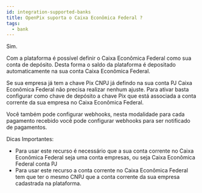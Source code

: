 ```yaml
---
id: integration-supported-banks
title: OpenPix suporta o Caixa Econômica Federal ?
tags:
  - bank
---
```


Sim.

Com a plataforma é possível definir o Caixa Econômica Federal como sua conta de depósito. Desta forma o saldo da plataforma é depositado automaticamente na sua conta Caixa Econômica Federal.

Se sua empresa já tem a chave Pix CNPJ já defindo na sua conta PJ Caixa Econômica Federal não precisa realizar nenhum ajuste. Para ativar basta configurar como chave de depósito a chave Pix que está associada a conta corrente da sua empresa no Caixa Econômica Federal.

Você também pode configurar webhooks, nesta modalidade para cada pagamento recebido você pode configurar webhooks para ser notificado de pagamentos.

Dicas Importantes:

- Para usar este recurso é necessário que a sua conta corrente no Caixa Econômica Federal seja uma conta empresas, ou seja Caixa Econômica Federal conta PJ
- Para usar este recurso a conta corrente no Caixa Econômica Federal tem que ter o mesmo CNPJ que a conta corrente da sua empresa cadastrada na plataforma.
